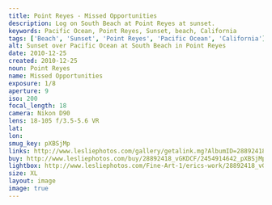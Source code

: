 ```yaml
---
title: Point Reyes - Missed Opportunities
description: Log on South Beach at Point Reyes at sunset.
keywords: Pacific Ocean, Point Reyes, Sunset, beach, California
tags: ['Beach', 'Sunset', 'Point Reyes', 'Pacific Ocean', 'California']
alt: Sunset over Pacific Ocean at South Beach in Point Reyes
date: 2010-12-25
created: 2010-12-25
noun: Point Reyes
name: Missed Opportunities
exposure: 1/8
aperture: 9
iso: 200
focal_length: 18
camera: Nikon D90
lens: 18-105 f/3.5-5.6 VR
lat: 
lon: 
smug_key: pXBSjMp
links: http://www.lesliephotos.com/gallery/getalink.mg?AlbumID=28892418&AlbumKey=vGKDCF&ImageID=2454914642&ImageKey=pXBSjMp&how=forum&Page=1
buy: http://www.lesliephotos.com/buy/28892418_vGKDCF/2454914642_pXBSjMp/
lightbox: http://www.lesliephotos.com/Fine-Art-1/erics-work/28892418_vGKDCF#!i=2454914642&k=pXBSjMp&lb=1&s=A
size: XL
layout: image
image: true
---
```

